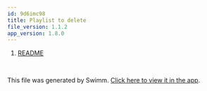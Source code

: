 ```yaml
---
id: 9d6imc98
title: Playlist to delete
file_version: 1.1.2
app_version: 1.8.0
---
```


<!-- Steps - Do not remove this comment -->
1. [README](readme.245f3.sw.md)


<br/>

This file was generated by Swimm. [Click here to view it in the app](http://localhost:5001/repos/ls4DA2fLasmQuEbT4ipw/playlists/9d6imc98).
